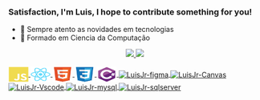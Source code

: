 ### Satisfaction, I'm Luis, I hope to contribute something for you!


- 🔭 Sempre atento as novidades em tecnologias
- 🌱 Formado em Ciencia da Computação
<div align="center">
  <a href="https://github.com/devluiscarlos">
  <img height="180em" src="https://github-readme-stats.vercel.app/api?username=devluiscarlos&show_icons=true&theme=cobalt&include_all_commits=true&count_private=true"/>
  <img height="180em" src="https://github-readme-stats.vercel.app/api/top-langs/?username=devluiscarlos&layout=compact&langs_count=7&theme=cobalt"/>
</div>
 
<div style="display: inline_block"><br>
  <img align="center" alt="LuisJr-Js" height="30" width="40" src="https://raw.githubusercontent.com/devicons/devicon/master/icons/javascript/javascript-plain.svg">
  <img align="center" alt="LuisJr-React" height="30" width="40" src="https://raw.githubusercontent.com/devicons/devicon/master/icons/react/react-original.svg">
  <img align="center" alt="LuisJr-HTML" height="30" width="40" src="https://raw.githubusercontent.com/devicons/devicon/master/icons/html5/html5-original.svg">
  <img align="center" alt="LuisJr-CSS" height="30" width="40" src="https://raw.githubusercontent.com/devicons/devicon/master/icons/css3/css3-original.svg">
  <img align="center" alt="LuisJr-Csharp" height="30" width="40" src="https://raw.githubusercontent.com/devicons/devicon/master/icons/csharp/csharp-original.svg">
  <img align="center" alt="LuisJr-figma" height="30" width="40" src="https://cdn.jsdelivr.net/gh/devicons/devicon/icons/figma/figma-original.svg" />
  <img align="center" alt="LuisJr-Canvas" height="30" width="40" src="https://cdn.jsdelivr.net/gh/devicons/devicon/icons/canva/canva-original.svg" />
  <img align="center" alt="LuisJr-Vscode" height="30" width="40" src="https://cdn.jsdelivr.net/gh/devicons/devicon/icons/vscode/vscode-original.svg" />
  <img align="center" alt="LuisJr-mysql" height="30" width="40" src="https://img.icons8.com/color/96/microsoft-sql-server.svg" />   
  <img align="center" alt="LuisJr-sqlserver" height="30" width="40" src="https://cdn.jsdelivr.net/gh/devicons/devicon/icons/mysql/mysql-original-wordmark.svg" />
          
  </div>

  ##
